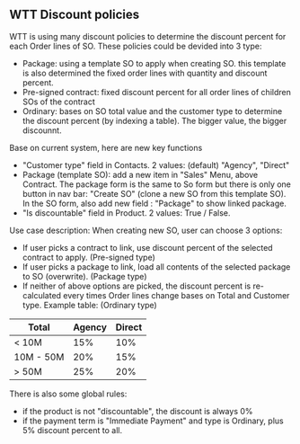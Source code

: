 ## WTT Discount policies

WTT is using many discount policies to determine the discount percent for each Order lines of SO. These policies could be devided into 3 type: 
 - Package: using a template SO to apply when creating SO. this template is also determined the fixed order lines with quantity and discount percent. 
 - Pre-signed contract: fixed discount percent for all order lines of children SOs of the contract
 - Ordinary: bases on SO total value and the customer type to determine the discount percent (by indexing a table). The bigger value, the bigger discounnt.

Base on current system, here are new key functions
 - "Customer type" field in Contacts. 2 values: (default) "Agency", "Direct"
 - Package (template SO): add a new item in "Sales" Menu, above Contract. The package form is the same to So form but there is only one button in nav bar: "Create SO" (clone a new SO from this template SO). In the SO form, also add new field : "Package" to show linked package.
 - "Is discountable" field in Product. 2 values: True / False.
 
 Use case description: When creating new SO, user can choose 3 options:
 - If user picks a contract to link, use discount percent of the selected contract to apply. (Pre-signed type)
 - If user picks a package to link, load all contents of the selected package to SO (overwrite). (Package type)
 - If neither of above options are picked, the discount percent is re-calculated every times Order lines change bases on Total and Customer type. Example table:  (Ordinary type)
  
|Total   | Agency  | Direct  |
|--------|---------|---------|
|< 10M   |   15%   |   10%   |
|   10M - 50M |   20% |  15% |
| > 50M  | 25%  | 20%  |
 
There is also some global rules:
 - if the product is not "discountable", the discount is always 0%
 - if the payment term is "Immediate Payment" and type is Ordinary, plus 5% discount percent to all. 
